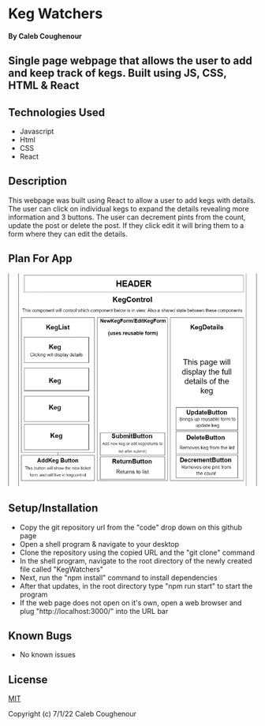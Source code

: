 # Keg Watchers

#### By Caleb Coughenour

## Single page webpage that allows the user to add and keep track of kegs. Built using JS, CSS, HTML & React

## Technologies Used

* Javascript
* Html
* CSS
* React

## Description

 This webpage was built using React to allow a user to add kegs with details. The user can click on individual kegs to expand the details revealing more information and 3 buttons. The user can decrement pints from the count, update the post or delete the post. If they click edit it will bring them to a form where they can edit the details.

 ## Plan For App

 ![Diagram](src/img/diagram.png)

## Setup/Installation

* Copy the git repository url from the "code" drop down on this github page
* Open a shell program & navigate to your desktop
* Clone the repository using the copied URL and the "git clone" command
* In the shell program, navigate to the root directory of the newly created file called "KegWatchers"
* Next, run the "npm install" command to install dependencies
* After that updates, in the root directory type "npm run start" to start the program
* If the web page does not open on it's own, open a web browser and plug "http://localhost:3000/" into the URL bar

## Known Bugs

* No known issues

## License

[MIT](LICENSE)

Copyright (c) 7/1/22 Caleb Coughenour